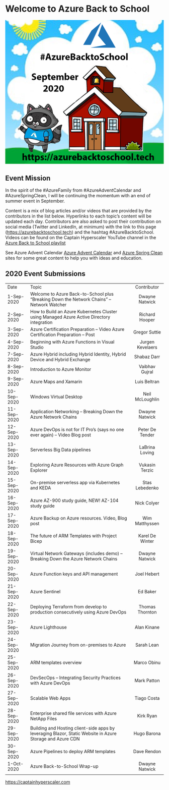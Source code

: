 # Welcome to Azure Back to School

![Azure Back to School logo](images/azurebacktoschool.png "Azure Back to School")


## **Event Mission**
In the spirit of the #AzureFamily from #AzureAdventCalendar and #AzureSpringClean, I will be continuing the momentum with an end of summer event in September. 

Content is a mix of blog articles and/or videos that are provided by the contributors in the list below. Hyperlinks to each topic’s content will be updated each day. Contributors are also asked to post their contribution on social media (Twitter and LinkedIn, at minimum) with the link to this page (https://azurebacktoschool.tech) and the hashtag #AzureBacktoSchool. Videos can be found on the Captain Hyperscaler YouTube channel in the [Azure Back to School playlist](https://www.youtube.com/playlist?list=PLEyhcNWyLQRkcdDu_MOy9Wv7mjUL18a26)

See Azure Advent Calendar [Azure Advent Calendar](https://azureadventcalendar.com/)  and [Azure Spring Clean](https://www.azurespringclean.com/) sites for some great content to help you with ideas and education. 

## **2020 Event Submissions**

|  |  |  |
|----------|----------|:-------------:|
|Date	|Topic	|Contributor|
|1-Sep-2020	|Welcome to Azure Back-to-School plus “Breaking Down the Network Chains” – Network Watcher|	Dwayne Natwick|
|2-Sep-2020	|How to Build an Azure Kubernetes Cluster using Managed Azure Active Directory integration|	Richard Hooper|
|3-Sep-2020	|Azure Certification Preparation – Video Azure Certification Preparation – Post	|Gregor Suttie|
|4-Sep-2020	|Beginning with Azure Functions in Visual Studio|	Jurgen Kevelaers|
|7-Sep-2020	|Azure Hybrid including Hybrid Identity, Hybrid Device and Hybrid Exchange|	Shabaz Darr|
|8-Sep-2020	|Introduction to Azure Monitor	|Vaibhav Gujral|
|9-Sep-2020	|Azure Maps and Xamarin	|Luis Beltran|
|10-Sep-2020	|Windows Virtual Desktop	|Neil McLoughlin|
|11-Sep-2020	|Application Networking – Breaking Down the Azure Network Chains	|Dwayne Natwick|
|12-Sep-2020	|Azure DevOps is not for IT Pro’s (says no one ever again) – Video Blog post	|Peter De Tender|
|13-Sep-2020	|Serverless Big Data pipelines	|LaBrina Loving|
|14-Sep-2020	|Exploring Azure Resources with Azure Graph Explorer	|Vukasin Terzic|
|15-Sep-2020	|On-premise serverless app via Kubernetes and KEDA	|Stas Lebedenko|
|16-Sep-2020	|Azure AZ-900 study guide, NEW! AZ-104 study guide	|Nick Colyer|
|17-Sep-2020	|Azure Backup on Azure resources. Video, Blog post	|Wim Matthyssen|
|18-Sep-2020	|The future of ARM Templates with Project Bicep	|Karel De Winter|
|19-Sep-2020	|Virtual Network Gateways (includes demo) – Breaking Down the Azure Network Chains	|Dwayne Natwick|
|20-Sep-2020	|Azure Function keys and API management	|Joel Hebert|
|21-Sep-2020	|Azure Sentinel	|Ed Baker|
|22-Sep-2020	|Deploying Terraform from develop to production consecutively using Azure DevOps	|Thomas Thornton|
|23-Sep-2020	|Azure Lighthouse	|Alan Kinane|
|24-Sep-2020	|Migration Journey from on-premises to Azure	|Sarah Lean|
|25-Sep-2020	|ARM templates overview	|Marco Obinu|
|26-Sep-2020	|DevSecOps – Integrating Security Practices with Azure DevOps	|Mark Patton|
|27-Sep-2020	|Scalable Web Apps	|Tiago Costa|
|28-Sep-2020	|Enterprise shared file services with Azure NetApp Files	|Kirk Ryan|
|29-Sep-2020	|Building and Hosting client-side apps by leveraging Blazor, Static Website in Azure Storage and Azure CDN	|Hugo Barona|
|30-Sep-2020	|Azure Pipelines to deploy ARM templates	|Dave Rendon|
|1-Oct-2020	|Azure Back-to-School Wrap-up	|Dwayne Natwick|
|  |  |  |


<p><a rel="noreferrer noopener" href="https:captainhyperscaler.com" target="_blank">https://captainhyperscaler.com</a></p>
